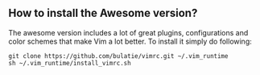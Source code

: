 ## How to install the Awesome version?
The awesome version includes a lot of great plugins, configurations and color schemes that make Vim a lot better. To install it simply do following:

    git clone https://github.com/bulatie/vimrc.git ~/.vim_runtime
    sh ~/.vim_runtime/install_vimrc.sh


